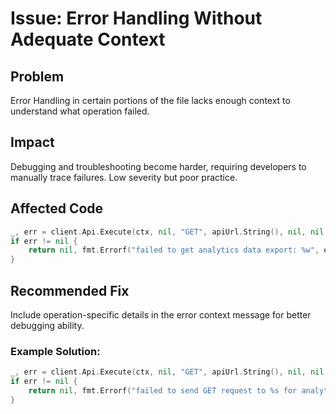 # Issue: Error Handling Without Adequate Context

## Problem
Error Handling in certain portions of the file lacks enough context to understand what operation failed.

## Impact
Debugging and troubleshooting become harder, requiring developers to manually trace failures. Low severity but poor practice.

## Affected Code
```go
_, err = client.Api.Execute(ctx, nil, "GET", apiUrl.String(), nil, nil, []int{http.StatusOK}, &adr)
if err != nil {
	return nil, fmt.Errorf("failed to get analytics data export: %w", err)
}
```

## Recommended Fix
Include operation-specific details in the error context message for better debugging ability.

### Example Solution:
```go
_, err = client.Api.Execute(ctx, nil, "GET", apiUrl.String(), nil, nil, []int{http.StatusOK}, &adr)
if err != nil {
	return nil, fmt.Errorf("failed to send GET request to %s for analytics data export: %w", apiUrl.String(), err)
}
```